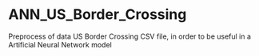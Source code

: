 # ANN_US_Border_Crossing
Preprocess of data US Border Crossing CSV file, in order to be useful in a Artificial Neural Network model
